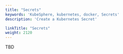 ```yaml
---
title: "Secrets"
keywords: 'KubeSphere, kubernetes, docker, Secrets'
description: 'Create a Kubernetes Secret'

linkTitle: "Secrets"
weight: 2120
---
```


TBD
